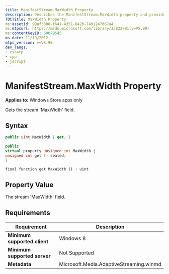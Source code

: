 ```yaml
---
title: ManifestStream.MaxWidth Property
description: Describes the ManifestStream.MaxWidth property and provides the property's syntax, property value, and requirements.
TOCTitle: MaxWidth Property
ms:assetid: 99af3308-f641-4351-842b-7491247d67a4
ms:mtpsurl: https://msdn.microsoft.com/library/JJ822791(v=VS.90)
ms:contentKeyID: 50079545
ms.date: 11/19/2012
mtps_version: v=VS.90
dev_langs:
- csharp
- cpp
- jscript
---
```


# ManifestStream.MaxWidth Property

**Applies to:** Windows Store apps only

Gets the stream 'MaxWidth' field.

## Syntax

```csharp
public uint MaxWidth { get; }
```

```cpp
public:
virtual property unsigned int MaxWidth {
unsigned int get () sealed;
}
```

```jscript
final function get MaxWidth () : uint
```

## Property Value

The stream 'MaxWidth' field.

## Requirements

|Requirement|Description|
|--- |--- |
|**Minimum supported client**|Windows 8|
|**Minimum supported server**|Not Supported|
|**Metadata**|Microsoft.Media.AdaptiveStreaming.winmd|
